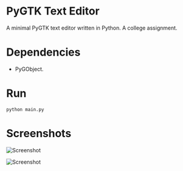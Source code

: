 # PyGTK Text Editor

A minimal PyGTK text editor written in Python. A college assignment.

# Dependencies

- PyGObject.

# Run

```
python main.py
```

# Screenshots

![Screenshot](https://user-images.githubusercontent.com/25300994/103700724-8c7ef880-4fad-11eb-9717-e644c12c5914.png)

![Screenshot](https://user-images.githubusercontent.com/25300994/103700854-be905a80-4fad-11eb-9831-d24499578876.png)
